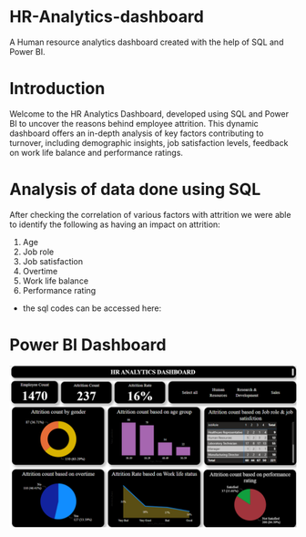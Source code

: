# HR-Analytics-dashboard
A Human resource analytics dashboard created with the help of SQL and Power BI.
# Introduction
Welcome to the HR Analytics Dashboard, developed using SQL and Power BI to uncover the reasons behind employee attrition. This dynamic dashboard offers an in-depth analysis of key factors contributing to turnover, including demographic insights, job satisfaction levels, feedback on work life balance and performance ratings.
# Analysis of data done using SQL
After checking the correlation of various factors with attrition we were able to identify the following as having an impact on attrition:
1. Age
2. Job role
3. Job satisfaction
4. Overtime
5. Work life balance
6. Performance rating
* the sql codes can be accessed here:
# Power BI Dashboard
![Dasboard image](https://github.com/GunjanUchil/HR-Analytics-dashboard/blob/main/HR%20analytics%20dashboard.png)
